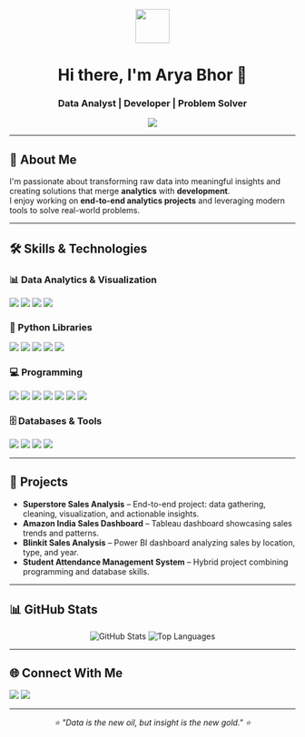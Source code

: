 <!-- Header GIF -->
<p align="center">
  <img src="https://media.giphy.com/media/hvRJCLFzcasrR4ia7z/giphy.gif" width="60">
</p>

<h1 align="center">Hi there, I'm Arya Bhor 👋</h1>
<h3 align="center">Data Analyst | Developer | Problem Solver</h3>

<p align="center">
  <img src="https://readme-typing-svg.herokuapp.com?color=%2336BCF7&size=24&center=true&vCenter=true&width=500&lines=Turning+data+into+insights;Building+projects+from+end+to+end;Lifelong+learner+and+tech+enthusiast" />
</p>

---

## 🚀 About Me
I'm passionate about transforming raw data into meaningful insights and creating solutions that merge **analytics** with **development**.  
I enjoy working on **end-to-end analytics projects** and leveraging modern tools to solve real-world problems.

---

## 🛠️ Skills & Technologies

### 📊 Data Analytics & Visualization
<p>
  <img src="https://img.shields.io/badge/Power%20BI-F2C811?style=for-the-badge&logo=powerbi&logoColor=black">
  <img src="https://img.shields.io/badge/Tableau-E97627?style=for-the-badge&logo=tableau&logoColor=white">
  <img src="https://img.shields.io/badge/Excel-217346?style=for-the-badge&logo=microsoft-excel&logoColor=white">
  <img src="https://img.shields.io/badge/Python-3776AB?style=for-the-badge&logo=python&logoColor=white">
</p>

### 🐍 Python Libraries
<p>
  <img src="https://img.shields.io/badge/Pandas-150458?style=for-the-badge&logo=pandas&logoColor=white">
  <img src="https://img.shields.io/badge/NumPy-013243?style=for-the-badge&logo=numpy&logoColor=white">
  <img src="https://img.shields.io/badge/Matplotlib-11557c?style=for-the-badge">
  <img src="https://img.shields.io/badge/Seaborn-009688?style=for-the-badge">
  <img src="https://img.shields.io/badge/Plotly-3F4F75?style=for-the-badge&logo=plotly&logoColor=white">
</p>

### 💻 Programming
<p>
  <img src="https://img.shields.io/badge/Python-3776AB?style=for-the-badge&logo=python&logoColor=white">
  <img src="https://img.shields.io/badge/Java-007396?style=for-the-badge&logo=java&logoColor=white">
  <img src="https://img.shields.io/badge/C-00599C?style=for-the-badge&logo=c&logoColor=white">
  <img src="https://img.shields.io/badge/HTML5-E34F26?style=for-the-badge&logo=html5&logoColor=white">
  <img src="https://img.shields.io/badge/CSS3-1572B6?style=for-the-badge&logo=css3&logoColor=white">
  <img src="https://img.shields.io/badge/PHP-777BB4?style=for-the-badge&logo=php&logoColor=white">
  <img src="https://img.shields.io/badge/SQL-4479A1?style=for-the-badge&logo=postgresql&logoColor=white">
</p>

### 🗄️ Databases & Tools
<p>
  <img src="https://img.shields.io/badge/MySQL-4479A1?style=for-the-badge&logo=mysql&logoColor=white">
  <img src="https://img.shields.io/badge/PostgreSQL-336791?style=for-the-badge&logo=postgresql&logoColor=white">
  <img src="https://img.shields.io/badge/Git-F05032?style=for-the-badge&logo=git&logoColor=white">
  <img src="https://img.shields.io/badge/GitHub-181717?style=for-the-badge&logo=github&logoColor=white">
</p>

---

## 📂 Projects
- **Superstore Sales Analysis** – End-to-end project: data gathering, cleaning, visualization, and actionable insights.  
- **Amazon India Sales Dashboard** – Tableau dashboard showcasing sales trends and patterns.  
- **Blinkit Sales Analysis** – Power BI dashboard analyzing sales by location, type, and year.  
- **Student Attendance Management System** – Hybrid project combining programming and database skills.

---

## 📊 GitHub Stats
<p align="center">
  <img src="https://github-readme-stats.vercel.app/api?username=arya10012&show_icons=true&theme=radical" alt="GitHub Stats" />
  <img src="https://github-readme-stats.vercel.app/api/top-langs/?username=arya10012&layout=compact&theme=radical" alt="Top Languages" />
</p>

---

## 🌐 Connect With Me
<p>
  <a href="https://github.com/arya10012"><img src="https://img.shields.io/badge/GitHub-181717?style=for-the-badge&logo=github"></a>
  <a href="https://www.linkedin.com/in/aryabhor1001/"><img src="https://img.shields.io/badge/LinkedIn-0A66C2?style=for-the-badge&logo=linkedin"></a>
</p>

---

<p align="center"><i>⭐ "Data is the new oil, but insight is the new gold." ⭐</i></p>
